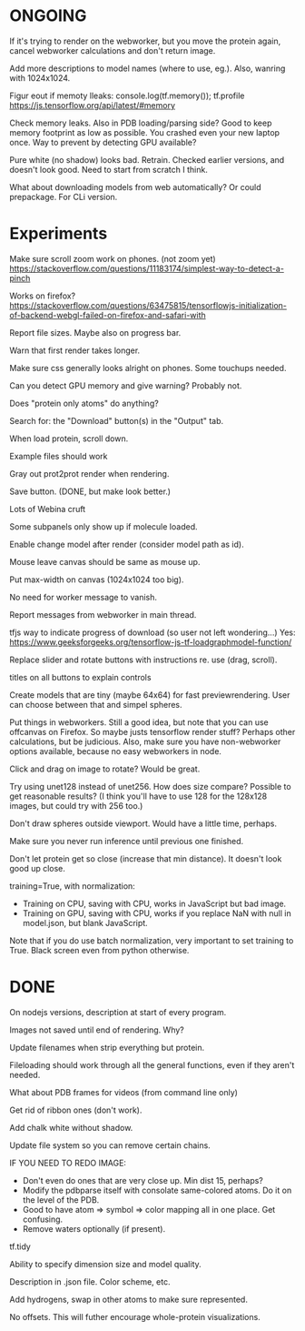 ONGOING
=======

If it's trying to render on the webworker, but you move the protein again,
cancel webworker calculations and don't return image.

Add more descriptions to model names (where to use, eg.). Also, wanring with
1024x1024.

Figur eout if memoty lleaks:
  console.log(tf.memory());
  tf.profile
  https://js.tensorflow.org/api/latest/#memory

Check memory leaks. Also in PDB loading/parsing side? Good to keep memory
footprint as low as possible. You crashed even your new laptop once. Way to
prevent by detecting GPU available?

Pure white (no shadow) looks bad. Retrain. Checked earlier versions, and doesn't
look good. Need to start from scratch I think.

What about downloading models from web automatically? Or could prepackage. For
CLi version.

Experiments
===========

Make sure scroll zoom work on phones. (not zoom yet)
  https://stackoverflow.com/questions/11183174/simplest-way-to-detect-a-pinch

Works on firefox?
  https://stackoverflow.com/questions/63475815/tensorflowjs-initialization-of-backend-webgl-failed-on-firefox-and-safari-with

Report file sizes. Maybe also on progress bar.

Warn that first render takes longer.

Make sure css generally looks alright on phones. Some touchups needed.

Can you detect GPU memory and give warning? Probably not.

Does "protein only atoms" do anything?

Search for: the "Download" button(s) in the "Output" tab.

When load protein, scroll down.

Example files should work

Gray out prot2prot render when rendering.

Save button. (DONE, but make look better.)

Lots of Webina cruft

Some subpanels only show up if molecule loaded.

Enable change model after render (consider model path as id).

Mouse leave canvas should be same as mouse up.

Put max-width on canvas (1024x1024 too big).

No need for worker message to vanish.

Report messages from webworker in main thread.

tfjs way to indicate progress of download (so user not left wondering...)
  Yes: https://www.geeksforgeeks.org/tensorflow-js-tf-loadgraphmodel-function/

Replace slider and rotate buttons with instructions re. use (drag, scroll).

titles on all buttons to explain controls

Create models that are tiny (maybe 64x64) for fast previewrendering. User can
choose between that and simpel spheres.

Put things in webworkers. Still a good idea, but note that you can use offcanvas
  on Firefox. So maybe justs tensorflow render stuff? Perhaps other
  calculations, but be judicious. Also, make sure you have non-webworker options
  available, because no easy webworkers in node. 

Click and drag on image to rotate? Would be great.

Try using unet128 instead of unet256. How does size compare? Possible to get
reasonable results? (I think you'll have to use 128 for the 128x128 images, but
could try with 256 too.)

Don't draw spheres outside viewport. Would have a little time, perhaps.

Make sure you never run inference until previous one finished.

Don't let protein get so close (increase that min distance). It doesn't look
good up close.

training=True, with normalization:

- Training on CPU, saving with CPU, works in JavaScript but bad image.
- Training on GPU, saving with CPU, works if you replace NaN with null in
  model.json, but blank JavaScript.

Note that if you do use batch normalization, very important to set training to
True. Black screen even from python otherwise.

DONE
====

On nodejs versions, description at start of every program.

Images not saved until end of rendering. Why?

Update filenames when strip everything but protein.

Fileloading should work through all the general functions, even if they aren't
needed.

What about PDB frames for videos (from command line only)

Get rid of ribbon ones (don't work).

Add chalk white without shadow.

Update file system so you can remove certain chains.

IF YOU NEED TO REDO IMAGE:

- Don't even do ones that are very close up. Min dist 15, perhaps?
- Modify the pdbparse itself with consolate same-colored atoms. Do it on the
  level of the PDB.
- Good to have atom => symbol => color mapping all in one place. Get confusing.
- Remove waters optionally (if present).

tf.tidy

Ability to specify dimension size and model quality.

Description in .json file. Color scheme, etc.

Add hydrogens, swap in other atoms to make sure represented.

No offsets. This will futher encourage whole-protein visualizations.

